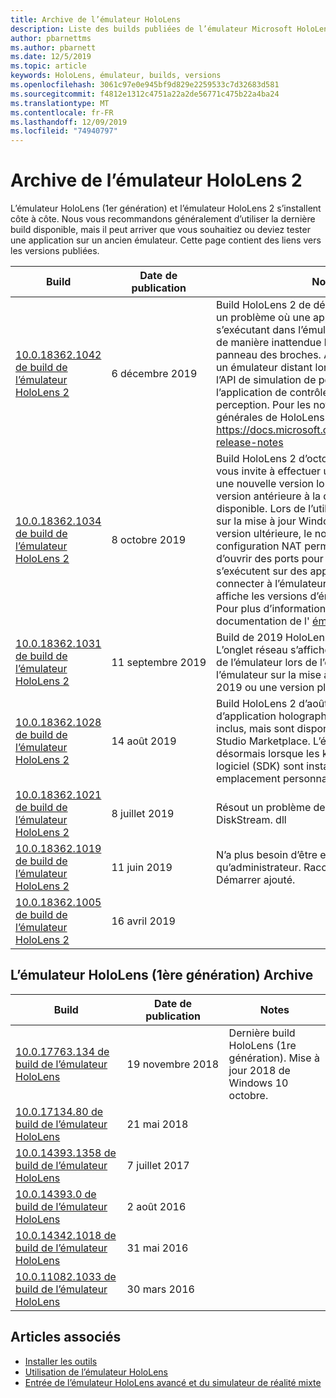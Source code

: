 ```yaml
---
title: Archive de l’émulateur HoloLens
description: Liste des builds publiées de l’émulateur Microsoft HoloLens.
author: pbarnettms
ms.author: pbarnett
ms.date: 12/5/2019
ms.topic: article
keywords: HoloLens, émulateur, builds, versions
ms.openlocfilehash: 3061c97e0e945bf9d829e2259533c7d32683d581
ms.sourcegitcommit: f4812e1312c4751a22a2de56771c475b22a4ba24
ms.translationtype: MT
ms.contentlocale: fr-FR
ms.lasthandoff: 12/09/2019
ms.locfileid: "74940797"
---
```

# <a name="hololens-2-emulator-archive"></a>Archive de l’émulateur HoloLens 2

L’émulateur HoloLens (1er génération) et l’émulateur HoloLens 2 s’installent côte à côte. Nous vous recommandons généralement d’utiliser la dernière build disponible, mais il peut arriver que vous souhaitiez ou deviez tester une application sur un ancien émulateur. Cette page contient des liens vers les versions publiées.

|  Build |  Date de publication |  Notes | 
|----------|----------|----------|
|  [10.0.18362.1042 de build de l’émulateur HoloLens 2](https://go.microsoft.com/fwlink/?linkid=2112589) | 6 décembre 2019 | Build HoloLens 2 de décembre 2019.  Résout un problème où une application holographique s’exécutant dans l’émulateur sera suspendue de manière inattendue lors de l’affichage du panneau des broches.  Active la connectivité à un émulateur distant lors de l’utilisation de l’API de simulation de perception ou de l’application de contrôle de simulation de perception.  Pour les notes de publication générales de HoloLens 2, consultez https://docs.microsoft.com/hololens/hololens-release-notes |
|  [10.0.18362.1034 de build de l’émulateur HoloLens 2](https://go.microsoft.com/fwlink/?linkid=2106649) | 8 octobre 2019 | Build HoloLens 2 d’octobre 2019.  L’émulateur vous invite à effectuer une mise à jour vers une nouvelle version lors de l’exécution d’une version antérieure à la dernière version disponible.  Lors de l’utilisation de l’émulateur sur la mise à jour Windows 10 2019 ou version ultérieure, le nouvel onglet configuration NAT permet aux développeurs d’ouvrir des ports pour les applications qui s’exécutent sur des appareils distincts pour se connecter à l’émulateur et l’onglet mises à jour affiche les versions d’émulateur disponibles.  Pour plus d’informations, consultez la documentation de l' [émulateur HoloLens](using-the-hololens-emulator.md) . |
|  [10.0.18362.1031 de build de l’émulateur HoloLens 2](https://go.microsoft.com/fwlink/?linkid=2103724) | 11 septembre 2019 | Build de 2019 HoloLens 2 de septembre.  L’onglet réseau s’affiche dans la fenêtre outils de l’émulateur lors de l’exécution de l’émulateur sur la mise à jour Windows 10 2019 ou une version plus récente. |
|  [10.0.18362.1028 de build de l’émulateur HoloLens 2](https://go.microsoft.com/fwlink/?linkid=2101019) | 14 août 2019 | Build HoloLens 2 d’août 2019.  Les modèles d’application holographique ne sont plus inclus, mais sont disponibles dans la Visual Studio Marketplace.  L’émulateur fonctionne désormais lorsque les kits de développement logiciel (SDK) sont installés dans un emplacement personnalisé. |
|  [10.0.18362.1021 de build de l’émulateur HoloLens 2](https://go.microsoft.com/fwlink/?linkid=2098508) | 8 juillet 2019 | Résout un problème de signature avec DiskStream. dll |
|  [10.0.18362.1019 de build de l’émulateur HoloLens 2](https://go.microsoft.com/fwlink/?linkid=2095316) | 11 juin 2019 | N’a plus besoin d’être exécuté en tant qu’administrateur.  Raccourci du menu Démarrer ajouté. |
|  [10.0.18362.1005 de build de l’émulateur HoloLens 2](https://go.microsoft.com/fwlink/?linkid=2087187) | 16 avril 2019 |  |

## <a name="hololens-emulator-1st-gen-archive"></a>L’émulateur HoloLens (1ère génération) Archive

|  Build |  Date de publication |  Notes | 
|----------|----------|----------|
|  [10.0.17763.134 de build de l’émulateur HoloLens](https://go.microsoft.com/fwlink/?linkid=2065980) | 19 novembre 2018 | Dernière build HoloLens (1re génération). Mise à jour 2018 de Windows 10 octobre. |
|  [10.0.17134.80 de build de l’émulateur HoloLens](https://go.microsoft.com/fwlink/?linkid=874531) | 21 mai 2018 | 
|  [10.0.14393.1358 de build de l’émulateur HoloLens](https://go.microsoft.com/fwlink/?linkid=852626) |  7 juillet 2017 |
|  [10.0.14393.0 de build de l’émulateur HoloLens](https://go.microsoft.com/fwlink/?LinkID=823018) |  2 août 2016 |
|  [10.0.14342.1018 de build de l’émulateur HoloLens](https://go.microsoft.com/fwlink/?LinkID=823018) |  31 mai 2016 |
|  [10.0.11082.1033 de build de l’émulateur HoloLens](https://go.microsoft.com/fwlink/?LinkID=724053) |  30 mars 2016 |

## <a name="see-also"></a>Articles associés
* [Installer les outils](install-the-tools.md)
* [Utilisation de l’émulateur HoloLens](using-the-hololens-emulator.md)
* [Entrée de l’émulateur HoloLens avancé et du simulateur de réalité mixte](advanced-hololens-emulator-and-mixed-reality-simulator-input.md)
